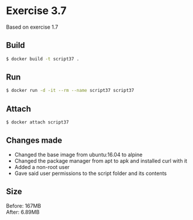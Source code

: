 # Exercise 3.7
Based on exercise 1.7

## Build
```bash
$ docker build -t script37 .
```

## Run
```bash
$ docker run -d -it --rm --name script37 script37
```

## Attach
```bash
$ docker attach script37
```

## Changes made
- Changed the base image from ubuntu:16.04 to alpine
- Changed the package manager from apt to apk and installed curl with it
- Added a non-root user
- Gave said user permissions to the script folder and its contents

## Size
Before: 167MB  
After: 6.89MB
